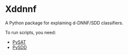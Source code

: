 # Xddnnf
A Python package for explaining d-DNNF/SDD classifiers.

To run scripts, you need:
- [PySAT](https://github.com/pysathq/pysat)
- [PySDD](https://github.com/wannesm/PySDD)